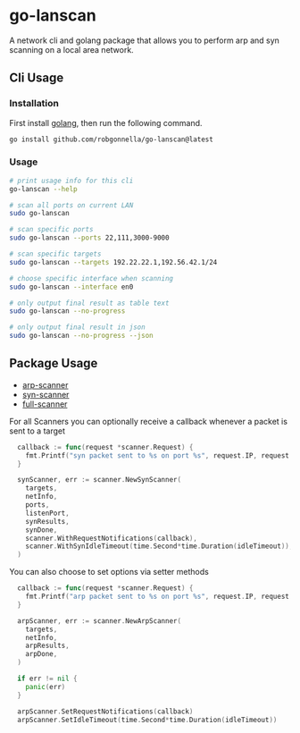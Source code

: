 # go-lanscan

A network cli and golang package that allows you to perform arp and syn
scanning on a local area network.

## Cli Usage

### Installation

First install [golang], then run the following command.

```bash
go install github.com/robgonnella/go-lanscan@latest
```

### Usage

```bash
# print usage info for this cli
go-lanscan --help

# scan all ports on current LAN
sudo go-lanscan

# scan specific ports
sudo go-lanscan --ports 22,111,3000-9000

# scan specific targets
sudo go-lanscan --targets 192.22.22.1,192.56.42.1/24

# choose specific interface when scanning
sudo go-lanscan --interface en0

# only output final result as table text
sudo go-lanscan --no-progress

# only output final result in json
sudo go-lanscan --no-progress --json
```

## Package Usage

- [arp-scanner](./examples/arpscan.go)
- [syn-scanner](./examples/synscan.go)
- [full-scanner](./examples/fullscan.go)

For all Scanners you can optionally receive a callback whenever a packet is sent
to a target

```go
  callback := func(request *scanner.Request) {
    fmt.Printf("syn packet sent to %s on port %s", request.IP, request.Port)
  }

  synScanner, err := scanner.NewSynScanner(
    targets,
    netInfo,
    ports,
    listenPort,
    synResults,
    synDone,
    scanner.WithRequestNotifications(callback),
    scanner.WithSynIdleTimeout(time.Second*time.Duration(idleTimeout)),
  )
```

You can also choose to set options via setter methods

```go
  callback := func(request *scanner.Request) {
    fmt.Printf("arp packet sent to %s on port %s", request.IP, request.Port)
  }

  arpScanner, err := scanner.NewArpScanner(
    targets,
    netInfo,
    arpResults,
    arpDone,
  )

  if err != nil {
    panic(err)
  }

  arpScanner.SetRequestNotifications(callback)
  arpScanner.SetIdleTimeout(time.Second*time.Duration(idleTimeout))
```

[golang]:  https://go.dev/doc/install
